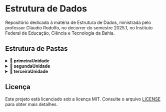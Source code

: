 # Estrutura de Dados

Repositório dedicado à matéria de Estrutura de Dados, ministrada pelo professor Cláudio Rodolfo, no decorrer do semestre 2025.1, no Instituto Federal de Educação, Ciência e Tecnologia da Bahia.

## Estrutura de Pastas

<details>
  <summary><strong>📂 primeiraUnidade</strong></summary>

  <details>
    <summary><strong>📂 Aula1</strong></summary>

- [Empilhavel.java](primeiraUnidade/Aula1/Empilhavel.java)
- [ResumoEstruturaDeDados.txt](primeiraUnidade/Aula1/ResumoEstruturaDeDados.txt)

  </details>

  <details>
    <summary><strong>📂 Aula2</strong></summary>

  <details>
    <summary><strong>📂 PilhaEstatica</strong></summary>

- [PilhaEstatica.java](primeiraUnidade/Aula2/PilhaEstatica/PilhaEstatica.java)
- [PilhaEstaticaPrincipal.java](primeiraUnidade/Aula2/PilhaEstatica/PilhaEstaticaPrincipal.java)

  </details>

  <details>
    <summary><strong>📂 PilhaEstaticaDuplaAutomática</strong></summary>

- [PilhaEstaticaDuplaAuto.java](primeiraUnidade/Aula2/PilhaEstaticaDuplaAutomática/PilhaEstaticaDuplaAuto.java)
- [PilhaEstaticaDuplaPrincipal.java](primeiraUnidade/Aula2/PilhaEstaticaDuplaAutomática/PilhaEstaticaDuplaPrincipal.java)

  </details>

  <details>
    <summary><strong>📂 PilhaEstaticaDuplaManual</strong></summary>

- [EmpilhavelDupla.java](primeiraUnidade/Aula2/PilhaEstaticaDuplaManual/EmpilhavelDupla.java)
- [PilhaDuplaManual.java](primeiraUnidade/Aula2/PilhaEstaticaDuplaManual/PilhaDuplaManual.java)
- [PilhaDuplaManualPrincipal.java](primeiraUnidade/Aula2/PilhaEstaticaDuplaManual/PilhaDuplaManualPrincipal.java)

  </details>

  <details>
    <summary><strong>📂 PilhaEstaticaInversa</strong></summary>

- [PilhaInversa.java](primeiraUnidade/Aula2/PilhaEstaticaInversa/PilhaInversa.java)
- [PilhaInversaPrincipal.java](primeiraUnidade/Aula2/PilhaEstaticaInversa/PilhaInversaPrincipal.java)

  </details>

  </details>

  <details>
    <summary><strong>📂 Aula3</strong></summary>

  <details>
    <summary><strong>📂 FilaEstatica</strong></summary>

- [Enfileiravel.java](primeiraUnidade/Aula3/FilaEstatica/Enfileiravel.java)
- [FilaEstatica.java](primeiraUnidade/Aula3/FilaEstatica/FilaEstatica.java)
- [FilaEstaticaMain.java](primeiraUnidade/Aula3/FilaEstatica/FilaEstaticaMain.java)

  </details>

  <details>
    <summary><strong>📂 FilaEstaticaCircular</strong></summary>

- [Enfileiravel.java](primeiraUnidade/Aula3/FilaEstaticaCircular/Enfileiravel.java)
- [FilaEstaticaCircular.java](primeiraUnidade/Aula3/FilaEstaticaCircular/FilaEstaticaCircular.java)
- [FilaEstaticaCircularMain.java](primeiraUnidade/Aula3/FilaEstaticaCircular/FilaEstaticaCircularMain.java)

  </details>

  <details>
    <summary><strong>📂 FilaEstaticaDupla</strong></summary>

- [DuplamenteEnfileiravel.java](primeiraUnidade/Aula3/FilaEstaticaDupla/DuplamenteEnfileiravel.java)
- [FilaDupla.java](primeiraUnidade/Aula3/FilaEstaticaDupla/FilaDupla.java)
- [FilaDuplaMain.java](primeiraUnidade/Aula3/FilaEstaticaDupla/FilaDuplaMain.java)

  </details>

  </details>

  <details>
    <summary><strong>📂 Aula4</strong></summary>

  <details>
    <summary><strong>📂 FilaEstaticaComPilhas</strong></summary>

- [Empilhavel.java](primeiraUnidade/Aula4/FilaEstaticaComPilhas/Empilhavel.java)
- [Enfileiravel.java](primeiraUnidade/Aula4/FilaEstaticaComPilhas/Enfileiravel.java)
- [FilaComPilhas.java](primeiraUnidade/Aula4/FilaEstaticaComPilhas/FilaComPilhas.java)
- [FilaComPilhasMain.java](primeiraUnidade/Aula4/FilaEstaticaComPilhas/FilaComPilhasMain.java)
- [PilhaEstatica.java](primeiraUnidade/Aula4/FilaEstaticaComPilhas/PilhaEstatica.java)

  </details>

  <details>
    <summary><strong>📂 ListaEstaticaCircular</strong></summary>

- [infos gerais.txt](primeiraUnidade/Aula4/ListaEstaticaCircular/infos%20gerais.txt)
- [ListaEstaticaCircular.java](primeiraUnidade/Aula4/ListaEstaticaCircular/ListaEstaticaCircular.java)
- [ListaEstaticaCircularMain.java](primeiraUnidade/Aula4/ListaEstaticaCircular/ListaEstaticaCircularMain.java)
- [Listavel.java](primeiraUnidade/Aula4/ListaEstaticaCircular/Listavel.java)

  </details>

  <details>
    <summary><strong>📂 PilhaEstaticaComFilas</strong></summary>

- [Empilhavel.java](primeiraUnidade/Aula4/PilhaEstaticaComFilas/Empilhavel.java)
- [Enfileiravel.java](primeiraUnidade/Aula4/PilhaEstaticaComFilas/Enfileiravel.java)
- [FilaCircular.java](primeiraUnidade/Aula4/PilhaEstaticaComFilas/FilaCircular.java)
- [PilhaComFilas.java](primeiraUnidade/Aula4/PilhaEstaticaComFilas/PilhaComFilas.java)
- [PilhaComFilasMain.java](primeiraUnidade/Aula4/PilhaEstaticaComFilas/PilhaComFilasMain.java)

  </details>

  </details>

</details>

<details>
  <summary><strong>📂 segundaUnidade</strong></summary>
  *Ainda não contém arquivos listados.*
</details>

<details>
  <summary><strong>📂 terceiraUnidade</strong></summary>
  *Ainda não contém arquivos listados.*
</details>

## Licença

Este projeto está licenciado sob a licença MIT. Consulte o arquivo [LICENSE](LICENSE) para obter mais detalhes.
